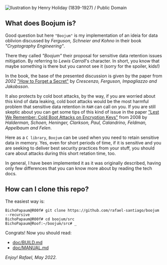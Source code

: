 ![Ilustration by Henry Holiday (1839-1927) / Public Domain](https://github.com/rafael-santiago/boojum/blob/main/etc/boojum_by_henry_holiday.png "Ilustration by Henry Holiday (1839-1927) / Public Domain")

## What does Boojum is?

Good question but here ``"Boojum"`` is my implementation of an ideia for data oblivion
discussed by *Ferguson, Schneier and Kohno* in their book *"Cryptography Engineering"*.

There they called *"Boojum"* their proposal for sensitive data retention issues mitigation.
By referring to *Lewis Carroll*'s character. In short, you know that maybe something is
there but you cannot see it (sorry for the spoiler, kids!)

In the book, the base of the presented discussion is given by the paper from *2002*
["How to Forget a Secret"](https://link.springer.com/chapter/10.1007/3-540-49116-3_47)
by *Crescenzo, Ferguson, Impagliazzo and Jakobsson*.

It also protects by cold boot attacks, by the way, if you are worried about
this kind of data leaking, cold boot attacks would be the most harmful problem
that sensitive data retention in ``RAM`` can call on you. If you are still skeptic
about you can get some tips of this kind of issue in the paper
["Lest We Remember: Cold Boot Attacks on Encryption Keys"](http://citpsite.s3.amazonaws.com/wp-content/uploads/2019/01/23195456/halderman.pdf)
from 2008 by *Halderman, Schoen, Heninger, Clarkson, Paul, Calandrino, Feldman, Appelbaum and Felen*.

Here as a ``C library``, ``Boojum`` can be used when you need to retain sensitive
data in memory. Yes, even for short periods of time, if it is sensitive and you
are seeking to deliver best security practices from your stuff, you should care
about attacks during this short retation time, too.

In general, I have been implemented it as it was originally described, having
only few differences that you can know more about by reading the tech docs.

## How can I clone this repo?

The easiest way is:

```
BichoPapaum@R00f# git clone https://github.com/rafael-santiago/boojum --recursive
BichoPapaum@R00f# cd boojum/src
BichoPapaum@Roof:~/boojum/src# _
```

Congrats! Now you should read:

- [doc/BUILD.md](https://github.com/rafael-santiago/boojum/blob/main/doc/BUILD.md)
- [doc/MANUAL.md](https://github.com/rafael-santiago/boojum/blob/main/doc/MANUAL.md)

*Enjoy!
Rafael, May 2022.*

